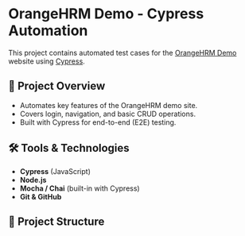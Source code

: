 # OrangeHRM Demo - Cypress Automation

This project contains automated test cases for the [OrangeHRM Demo](https://opensource-demo.orangehrmlive.com/web/index.php/auth/login) website using [Cypress](https://www.cypress.io/).

## 🚀 Project Overview
- Automates key features of the OrangeHRM demo site.
- Covers login, navigation, and basic CRUD operations.
- Built with Cypress for end-to-end (E2E) testing.

## 🛠️ Tools & Technologies
- **Cypress** (JavaScript)
- **Node.js**
- **Mocha / Chai** (built-in with Cypress)
- **Git & GitHub**

## 📂 Project Structure
